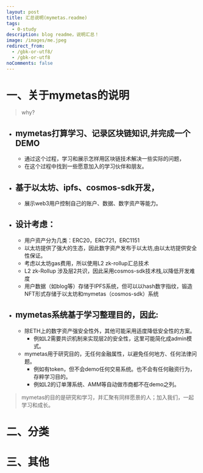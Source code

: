 ```yaml
---
layout: post
title: 汇总说明(mymetas.readme)
tags:
  - 0-study
description: blog readme，说明汇总！
image: /images/me.jpeg
redirect_from:
  - /gbk-or-utf8/
  - /gbk-or-utf8
noComments: false
---
```


# 一、关于mymetas的说明
> why?
* ## mymetas打算学习、记录区块链知识,并完成一个DEMO
  - 通过这个过程，学习和展示怎样用区块链技术解决一些实际的问题，
  - 在这个过程中找到一些愿意加入的学习伙伴和朋友。
* ## 基于以太坊、ipfs、cosmos-sdk开发，
  - 展示web3用户控制自己的账户、数据、数字资产等能力。
* ## 设计考虑：
  - 用户资产分为几类：ERC20，ERC721，ERC1151 
  - 以太坊提供了强大的生态，因此数字资产发布于以太坊,由以太坊提供安全性保证。
  - 考虑以太坊gas费用，所以使用L2 zk-rollup汇总技术
  - L2 zk-Rollup 涉及层2共识，因此采用cosmos-sdk技术栈,以降低开发难度
  - 用户数据（如blog等）存储于IPFS系统，但可以以hash数字指纹，锻造NFT形式存储于以太坊和mymetas（cosmos-sdk）系统
* ##  mymetas系统基于学习整理目的，因此:
  - 除ETH上的数字资产强安全性外，其他可能采用适度降低安全性的方案。
    * 例如L2需要共识机制来实现层2的安全性，这里可能简化成admin模式。
  - mymetas用于研究目的，无任何金融属性，以避免任何地方、任何法律问题。
    * 例如有token，但不会demo任何交易系统。也不会有任何融资行为，存粹学习目的。
    * 例如L2的订单薄系统、AMM等自动做市商都不在demo之列。
> mymetas的目的是研究和学习，并汇聚有同样愿景的人；加入我们，一起学习和成长。


# 二、分类

# 三、其他